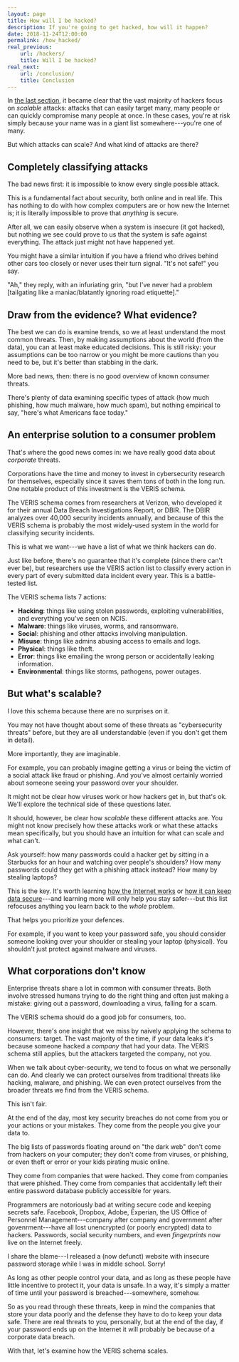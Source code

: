 ```yaml
---
layout: page
title: How will I be hacked?
description: If you're going to get hacked, how will it happen?
date: 2018-11-24T12:00:00
permalink: /how_hacked/
real_previous:
    url: /hackers/
    title: Will I be hacked?
real_next:
    url: /conclusion/
    title: Conclusion
---
```


In [the last section](/hackers/), it became clear that the vast majority of hackers focus on *scalable* attacks: attacks that can easily target many, many people or can quickly compromise many people at once. In these cases, you're at risk simply because your name was in a giant list somewhere---you're one of many.

But which attacks can scale? And what kind of attacks are there?

## Completely classifying attacks

The bad news first: it is impossible to know every single possible attack.

This is a fundamental fact about security, both online and in real life. This has nothing to do with how complex computers are or how new the Internet is; it is literally impossible to prove that *anything* is secure.

After all, we can easily observe when a system is insecure (it got hacked), but nothing we see could prove to us that the system is safe against everything. The attack just might not have happened yet<!-- Unfalsifiability of Security Claims-->.

You might have a similar intuition if you have a friend who drives behind other cars too closely or never uses their turn signal. "It's not safe!" you say.

"Ah," they reply, with an infuriating grin, "but I've never had a problem [tailgating like a maniac/blatantly ignoring road etiquette]."

## Draw from the evidence? What evidence?

The best we can do is examine trends, so we at least understand the most common threats. Then, by making assumptions about the world (from the data), you can at least make educated decisions. This is still risky: your assumptions can be too narrow or you might be more cautions than you need to be, but it's better than stabbing in the dark.

More bad news, then: there is no good overview of known consumer threats.

There's plenty of data examining specific types of attack (how much phishing, how much malware, how much spam), but nothing empirical to say, "here's what Americans face today."

## An enterprise solution to a consumer problem

That's where the good news comes in: we have really good data about *corporate* threats.

Corporations have the time and money to invest in cybersecurity research for themselves, especially since it saves them tons of both in the long run. One notable product of this investment is the VERIS schema.

The VERIS schema comes from researchers at Verizon, who developed it for their annual Data Breach Investigations Report<!-- VERIS Incident Description (also the A4 threat model) -->, or DBIR. The DBIR analyzes over 40,000 security incidents annually, and because of this the VERIS schema is probably the most widely-used system in the world for classifying security incidents.

This is what we want---we have a list of what we think hackers can do.

Just like before, there's no guarantee that it's complete (since there can't ever be<!-- Unfalsifiability of Security Claims-->), but researchers use the VERIS action list to classify every action in every part of every submitted data incident every year. This is a battle-tested list.

The VERIS schema lists 7 actions:

* **Hacking**: things like using stolen passwords, exploiting vulnerabilities, and everything you've seen on NCIS.
* **Malware**: things like viruses, worms, and ransomware.
* **Social**: phishing and other attacks involving manipulation.
* **Misuse**: things like admins abusing access to emails and logs.
* **Physical**: things like theft.
* **Error**: things like emailing the wrong person or accidentally leaking information.
* **Environmental**: things like storms, pathogens, power outages.

## But what's scalable?

I love this schema because there are no surprises on it.

You may not have thought about some of these threats as "cybersecurity threats" before, but they are all understandable (even if you don't get them in detail).

More importantly, they are imaginable.

For example, you can probably imagine getting a virus or being the victim of a social attack like fraud or phishing. And you've almost certainly worried about someone seeing your password over your shoulder.

It might not be clear how viruses work or how hackers get in, but that's ok. We'll explore the technical side of these questions later.

It should, however, be clear how *scalable* these different attacks are. You might not know precisely how these attacks work or what these attacks mean specifically, but you should have an intuition for what can scale and what can't.

Ask yourself: how many passwords could a hacker get by sitting in a Starbucks for an hour and watching over people's shoulders? How many passwords could they get with a phishing attack instead? How many by stealing laptops?

This is the key. It's worth learning [how the Internet works](/internet/) or [how it can keep data secure](/https/)---and learning more will only help you stay safer---but this list refocuses anything you learn back to the *whole* problem.

That helps you prioritize your defences.

For example, if you want to keep your password safe, you should consider someone looking over your shoulder or stealing your laptop (physical). You shouldn't just protect against malware and viruses.

## What corporations don't know

Enterprise threats share a lot in common with consumer threats. Both involve stressed humans trying to do the right thing and often just making a mistake: giving out a password, downloading a virus, falling for a scam.

The VERIS schema should do a good job for consumers, too.

However, there's one insight that we miss by naively applying the schema to consumers: target. The vast majority of the time, if your data leaks it's because someone hacked a *company* that had your data. The VERIS schema still applies, but the attackers targeted the company, not you.

When we talk about cyber-security, we tend to focus on what we personally can do. And clearly we can protect ourselves from traditional threats like hacking, malware, and phishing. We can even protect ourselves from the broader threats we find from the VERIS schema.

This isn't fair.

At the end of the day, most key security breaches do not come from you or your actions or your mistakes. They come from the people you give your data to<!-- citation kinda needed (Experian breach?) -->.

The big lists of passwords floating around on "the dark web" don't come from hackers on your computer; they don't come from viruses, or phishing, or even theft or error or your kids pirating music online.

They come from companies that were hacked. They come from companies that were phished. They come from companies that accidentally left their entire password database publicly accessible for years.

Programmers are notoriously bad at writing secure code and keeping secrets safe<!-- TODO stats about encryption -->. Facebook, Dropbox, Adobe, Experian, the US Office of Personnel Management---company after company and government after govenrment<!-- https://haveibeenpwned.com/PwnedWebsites -->---have all lost unencrypted (or poorly encrypted) data to hackers. Passwords, social security numbers, and even *fingerprints* now live on the Internet freely.

<aside class="sidenote">
I share the blame---I released a (now defunct) website with insecure password storage while I was in middle school. Sorry!
</aside>

As long as other people control your data, and as long as these people have little incentive to protect it, your data is unsafe. In a way, it's simply a matter of time until your password is breached---somewhere, somehow.

So as you read through these threats, keep in mind the companies that store your data poorly and the defense they have to do to keep your data safe. There are real threats to you, personally, but at the end of the day, if your password ends up on the Internet it will probably be because of a corporate data breach.

With that, let's examine how the VERIS schema scales.